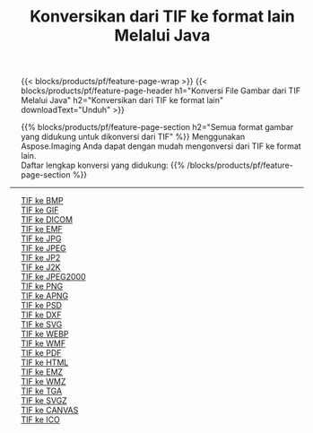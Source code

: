 ﻿---
title: Konversikan dari TIF ke format lain Melalui Java 
weight: 3920
url: /id/java/conversion/from/tif 
lang: id
langdirlevel: 2
locales: zh-hans,ja,it,ru,de,es,fr,nl,id,lt,pl,pt,vi,tr,ko,zh-hant,ar,hi,th,sv,cs,uk,he
description: Menggunakan Aspose.Imaging Anda dapat dengan mudah mengonversi dari TIF ke format lain
---

{{< blocks/products/pf/feature-page-wrap >}}
{{< blocks/products/pf/feature-page-header h1="Konversi File Gambar dari TIF Melalui Java" h2="Konversikan dari TIF ke format lain" downloadText="Unduh" >}}


{{% blocks/products/pf/feature-page-section  h2="Semua format gambar yang didukung untuk dikonversi dari TIF" %}}
Menggunakan Aspose.Imaging Anda dapat dengan mudah mengonversi dari TIF ke format lain.
<br/>
Daftar lengkap konversi yang didukung:
{{% /blocks/products/pf/feature-page-section %}}
<div class="container-fluid productfamilypage bg-gray">
    <div class="convertypes bg-gray agp-content section">
        <div class="container">
		<hr style="margin-left:-20px;"/>
		<div class="row other-converters">
		    <div class='col-md-2 other-converter remove-lp remove-rp'><a href="/imaging/id/java/conversion/tif-to-bmp" >TIF ke BMP</a></div><div class='col-md-2 other-converter remove-lp remove-rp'><a href="/imaging/id/java/conversion/tif-to-gif" >TIF ke GIF</a></div><div class='col-md-2 other-converter remove-lp remove-rp'><a href="/imaging/id/java/conversion/tif-to-dicom" >TIF ke DICOM</a></div><div class='col-md-2 other-converter remove-lp remove-rp'><a href="/imaging/id/java/conversion/tif-to-emf" >TIF ke EMF</a></div><div class='col-md-2 other-converter remove-lp remove-rp'><a href="/imaging/id/java/conversion/tif-to-jpg" >TIF ke JPG</a></div><div class='col-md-2 other-converter remove-lp remove-rp'><a href="/imaging/id/java/conversion/tif-to-jpeg" >TIF ke JPEG</a></div><div class='col-md-2 other-converter remove-lp remove-rp'><a href="/imaging/id/java/conversion/tif-to-jp2" >TIF ke JP2</a></div><div class='col-md-2 other-converter remove-lp remove-rp'><a href="/imaging/id/java/conversion/tif-to-j2k" >TIF ke J2K</a></div><div class='col-md-2 other-converter remove-lp remove-rp'><a href="/imaging/id/java/conversion/tif-to-jpeg2000" >TIF ke JPEG2000</a></div><div class='col-md-2 other-converter remove-lp remove-rp'><a href="/imaging/id/java/conversion/tif-to-png" >TIF ke PNG</a></div><div class='col-md-2 other-converter remove-lp remove-rp'><a href="/imaging/id/java/conversion/tif-to-apng" >TIF ke APNG</a></div><div class='col-md-2 other-converter remove-lp remove-rp'><a href="/imaging/id/java/conversion/tif-to-psd" >TIF ke PSD</a></div><div class='col-md-2 other-converter remove-lp remove-rp'><a href="/imaging/id/java/conversion/tif-to-dxf" >TIF ke DXF</a></div><div class='col-md-2 other-converter remove-lp remove-rp'><a href="/imaging/id/java/conversion/tif-to-svg" >TIF ke SVG</a></div><div class='col-md-2 other-converter remove-lp remove-rp'><a href="/imaging/id/java/conversion/tif-to-webp" >TIF ke WEBP</a></div><div class='col-md-2 other-converter remove-lp remove-rp'><a href="/imaging/id/java/conversion/tif-to-wmf" >TIF ke WMF</a></div><div class='col-md-2 other-converter remove-lp remove-rp'><a href="/imaging/id/java/conversion/tif-to-pdf" >TIF ke PDF</a></div><div class='col-md-2 other-converter remove-lp remove-rp'><a href="/imaging/id/java/conversion/tif-to-html" >TIF ke HTML</a></div><div class='col-md-2 other-converter remove-lp remove-rp'><a href="/imaging/id/java/conversion/tif-to-emz" >TIF ke EMZ</a></div><div class='col-md-2 other-converter remove-lp remove-rp'><a href="/imaging/id/java/conversion/tif-to-wmz" >TIF ke WMZ</a></div><div class='col-md-2 other-converter remove-lp remove-rp'><a href="/imaging/id/java/conversion/tif-to-tga" >TIF ke TGA</a></div><div class='col-md-2 other-converter remove-lp remove-rp'><a href="/imaging/id/java/conversion/tif-to-svgz" >TIF ke SVGZ</a></div><div class='col-md-2 other-converter remove-lp remove-rp'><a href="/imaging/id/java/conversion/tif-to-canvas" >TIF ke CANVAS</a></div><div class='col-md-2 other-converter remove-lp remove-rp'><a href="/imaging/id/java/conversion/tif-to-ico" >TIF ke ICO</a></div>
                </div>
        </div>
    </div>
</div>
<br/>

